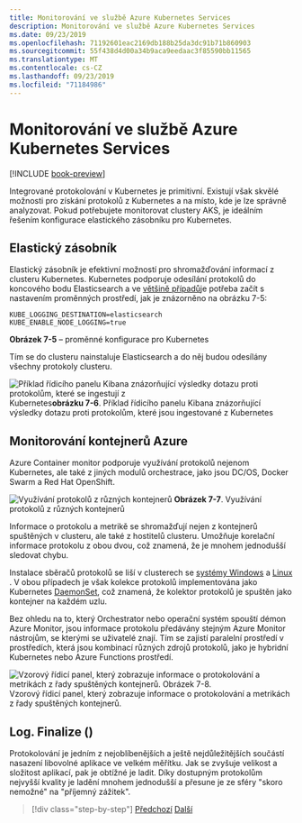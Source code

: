 ```yaml
---
title: Monitorování ve službě Azure Kubernetes Services
description: Monitorování ve službě Azure Kubernetes Services
ms.date: 09/23/2019
ms.openlocfilehash: 71192601eac2169db188b25da3dc91b71b860903
ms.sourcegitcommit: 55f438d4d00a34b9aca9eedaac3f85590bb11565
ms.translationtype: MT
ms.contentlocale: cs-CZ
ms.lasthandoff: 09/23/2019
ms.locfileid: "71184986"
---
```

# <a name="monitoring-in-azure-kubernetes-services"></a>Monitorování ve službě Azure Kubernetes Services

[!INCLUDE [book-preview](../../../includes/book-preview.md)]

Integrované protokolování v Kubernetes je primitivní. Existují však skvělé možnosti pro získání protokolů z Kubernetes a na místo, kde je lze správně analyzovat. Pokud potřebujete monitorovat clustery AKS, je ideálním řešením konfigurace elastického zásobníku pro Kubernetes.

## <a name="elastic-stack"></a>Elastický zásobník

Elastický zásobník je efektivní možností pro shromažďování informací z clusteru Kubernetes. Kubernetes podporuje odesílání protokolů do koncového bodu Elasticsearch a ve [většině případů](https://kubernetes.io/docs/tasks/debug-application-cluster/logging-elasticsearch-kibana/)je potřeba začít s nastavením proměnných prostředí, jak je znázorněno na obrázku 7-5:

```kubernetes
KUBE_LOGGING_DESTINATION=elasticsearch
KUBE_ENABLE_NODE_LOGGING=true
```

**Obrázek 7-5** – proměnné konfigurace pro Kubernetes

Tím se do clusteru nainstaluje Elasticsearch a do něj budou odesílány všechny protokoly clusteru.

![Příklad řídicího panelu Kibana znázorňující výsledky dotazu proti protokolům, které se ingestují z](./media/kibana-dashboard.png)
Kubernetes**obrázku 7-6**. Příklad řídicího panelu Kibana znázorňující výsledky dotazu proti protokolům, které jsou ingestované z Kubernetes

## <a name="azure-container-monitoring"></a>Monitorování kontejnerů Azure

Azure Container monitor podporuje využívání protokolů nejenom Kubernetes, ale také z jiných modulů orchestrace, jako jsou DC/OS, Docker Swarm a Red Hat OpenShift.

![Využívání protokolů z různých kontejnerů](./media/containers-diagram.png)
**Obrázek 7-7**.  Využívání protokolů z různých kontejnerů

Informace o protokolu a metrikě se shromažďují nejen z kontejnerů spuštěných v clusteru, ale také z hostitelů clusteru. Umožňuje korelační informace protokolu z obou dvou, což znamená, že je mnohem jednodušší sledovat chybu.

Instalace sběračů protokolů se liší v clusterech se [systémy Windows](https://docs.microsoft.com/azure/azure-monitor/insights/containers#configure-a-log-analytics-windows-agent-for-kubernetes) a [Linux](https://docs.microsoft.com/azure/azure-monitor/insights/containers#configure-a-log-analytics-linux-agent-for-kubernetes) . V obou případech je však kolekce protokolů implementována jako Kubernetes [DaemonSet](https://kubernetes.io/docs/concepts/workloads/controllers/daemonset/), což znamená, že kolektor protokolů je spuštěn jako kontejner na každém uzlu.

Bez ohledu na to, který Orchestrator nebo operační systém spouští démon Azure Monitor, jsou informace protokolu předávány stejným Azure Monitor nástrojům, se kterými se uživatelé znají. Tím se zajistí paralelní prostředí v prostředích, která jsou kombinací různých zdrojů protokolů, jako je hybridní Kubernetes nebo Azure Functions prostředí.

![Vzorový řídicí panel, který zobrazuje informace o protokolování a metrikách z řady spuštěných kontejnerů. **Obrázek 7-8**. ](./media/containers-dashboard.png)
 Vzorový řídicí panel, který zobrazuje informace o protokolování a metrikách z řady spuštěných kontejnerů.

## <a name="logfinalize"></a>Log. Finalize ()

Protokolování je jedním z nejoblíbenějších a ještě nejdůležitějších součástí nasazení libovolné aplikace ve velkém měřítku. Jak se zvyšuje velikost a složitost aplikací, pak je obtížné je ladit. Díky dostupným protokolům nejvyšší kvality je ladění mnohem jednodušší a přesune je ze sféry "skoro nemožné" na "příjemný zážitek".

>[!div class="step-by-step"]
>[Předchozí](logging-with-elastic-stack.md)
>[Další](azure-monitor.md)
